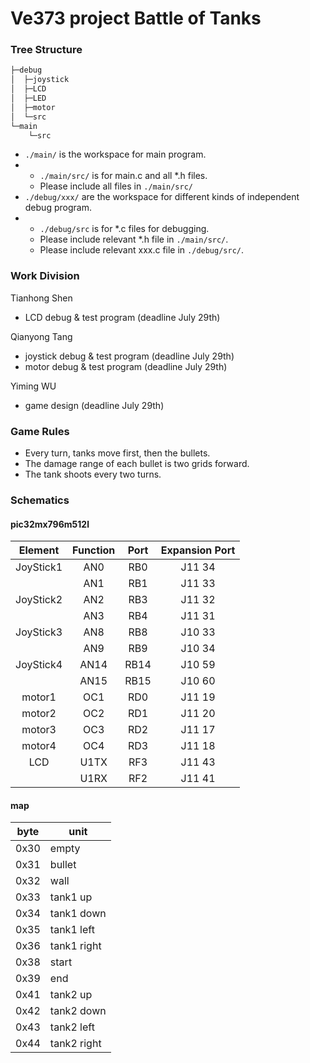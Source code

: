 ﻿# Ve373 project Battle of Tanks
### Tree Structure

```bash
├─debug
│  ├─joystick
│  ├─LCD
│  ├─LED
│  ├─motor
│  └─src
└─main
    └─src

```

+ `./main/` is the workspace for main program.
+ + `./main/src/` is for main.c and all *.h files.
  + Please include all files in `./main/src/`
+ `./debug/xxx/` are the workspace for different kinds of independent debug program.
+ + `./debug/src` is for *.c files for debugging.
  + Please include relevant *.h file in `./main/src/`.
  + Please include relevant xxx.c file in `./debug/src/`.

### Work Division

Tianhong Shen

- LCD debug & test program (deadline July 29th)

Qianyong Tang

- joystick debug & test program (deadline July 29th)
- motor debug & test program (deadline July 29th)

Yiming WU

- game design (deadline July 29th)


### Game Rules

+ Every turn, tanks move first, then the bullets.
+ The damage range of each bullet is two grids forward.
+ The tank shoots every two turns. 


### Schematics

#### pic32mx796m512l

|  Element  | Function | Port | Expansion Port |
| :-------: | :------: | :--: | :------------: |
| JoyStick1 |   AN0    | RB0  |     J11 34     |
|           |   AN1    | RB1  |     J11 33     |
| JoyStick2 |   AN2    | RB3  |     J11 32     |
|           |   AN3    | RB4  |     J11 31     |
| JoyStick3 |   AN8    | RB8  |     J10 33     |
|           |   AN9    | RB9  |     J10 34     |
| JoyStick4 |   AN14   | RB14 |     J10 59     |
|           |   AN15   | RB15 |     J10 60     |
|  motor1   |   OC1    | RD0  |     J11 19     |
|  motor2   |   OC2    | RD1  |     J11 20     |
|  motor3   |   OC3    | RD2  |     J11 17     |
|  motor4   |   OC4    | RD3  |     J11 18     |
|    LCD    |   U1TX   | RF3  |     J11 43     |
|           |   U1RX   | RF2  |     J11 41     |

#### map

| byte | unit        |
| ---- | ----------- |
| 0x30 | empty       |
| 0x31 | bullet      |
| 0x32 | wall        |
| 0x33 | tank1 up    |
| 0x34 | tank1 down  |
| 0x35 | tank1 left  |
| 0x36 | tank1 right |
| 0x38 | start       |
| 0x39 | end         |
| 0x41 | tank2 up    |
| 0x42 | tank2 down  |
| 0x43 | tank2 left  |
| 0x44 | tank2 right |